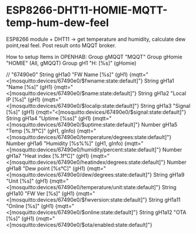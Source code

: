 # ESP8266-DHT11-HOMIE-MQTT-temp-hum-dew-feel
ESP8266 module + DHT11 -> get temperature and humidity, calculate dew point,real feel. Post result onto MQQT broker.

How to setup Items in OPENHAB:
Group gMQQT "MQQT" <colorwheel>
Group gHomie "HOMIE" <colorwheel> (All, gMQQT)
Group gH1 "H: [%s]" <colorwheel> (gHomie)

// "67490e0"
String gH1a0 "FW Name [%s]"	<colorwheel> (gH1)		{mqtt="<[mosquitto:devices/67490e0/$fwname:state:default]"}
String gH1a1 "Name [%s]"	<colorwheel> (gH1)		{mqtt="<[mosquitto:devices/67490e0/$name:state:default]"}
String gH1a2 "Local IP [%s]"	<colorwheel> (gH1)		{mqtt="<[mosquitto:devices/67490e0/$localip:state:default]"}
String gH1a3 "Signal [%s]"	<colorwheel> (gH1)		{mqtt="<[mosquitto:devices/67490e0/$signal:state:default]"}
String gH1a4 "Uptime [%ss]"	<colorwheel> (gH1)		{mqtt="<[mosquitto:devices/67490e0/$uptime:state:default]"}
Number gH1a5 "Temp [%.1f°C]"	<colorwheel> (gH1, gInfo)	{mqtt="<[mosquitto:devices/67490e0/temperature/degrees:state:default]"}
Number gH1a6 "Humidity [%s%%]"	<colorwheel> (gH1, gInfo)	{mqtt="<[mosquitto:devices/67490e0/humidity/percent:state:default]"}
Number gH1a7 "Heat index [%.1f°C]"	<colorwheel> (gH1)	{mqtt="<[mosquitto:devices/67490e0/heatindex/degrees:state:default]"}
Number gH1a8 "Dew point [%s°C]"	<colorwheel> (gH1)		{mqtt="<[mosquitto:devices/67490e0/dew/degrees:state:default]"}
String gH1a9 "Unit [%s]"	<colorwheel> (gH1)		{mqtt="<[mosquitto:devices/67490e0/temperature/unit:state:default]"}
String gH1a10 "FW Ver [%s]"	<colorwheel> (gH1)		{mqtt="<[mosquitto:devices/67490e0/$fwversion:state:default]"}
String gH1a11 "Online [%s]"	<colorwheel> (gH1)		{mqtt="<[mosquitto:devices/67490e0/$online:state:default]"}
String gH1a12 "OTA [%s]"	<colorwheel> (gH1)		{mqtt="<[mosquitto:devices/67490e0/$ota/enabled:state:default]"}
